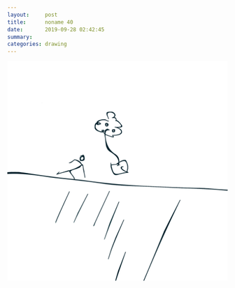 ```yaml
---
layout:     post
title:      noname 40
date:       2019-09-28 02:42:45
summary:    
categories: drawing
---
```

![noname 40](/images/diary/noname-40.png ".")
